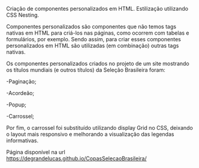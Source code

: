 Criação de componentes personalizados em HTML. Estilização utilizando CSS Nesting.

Componentes personalizados são componentes que não temos tags nativas em HTML para criá-los nas páginas, como ocorrem com tabelas e formulários, por exemplo. Sendo assim, para criar esses componentes personalizados em HTML são utilizadas (em combinação) outras tags nativas.

Os componentes personalizados criados no projeto de um site mostrando os títulos mundiais (e outros títulos) da Seleção Brasileira foram:

-Paginação;

-Acordeão;

-Popup;

-Carrossel;

Por fim, o carrossel foi substituído utilizando display Grid no CSS, deixando o layout mais responsivo e melhorando a visualização das legendas informativas.

Página disponível na url https://degrandelucas.github.io/CopasSelecaoBrasileira/
